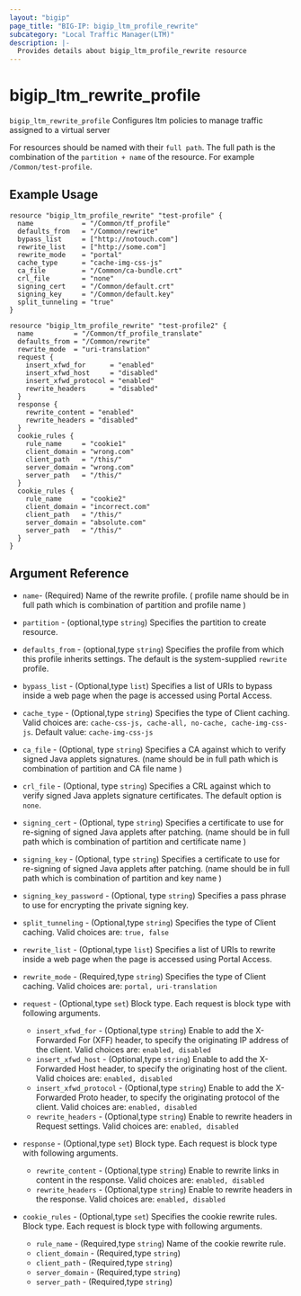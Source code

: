 ```yaml
---
layout: "bigip"
page_title: "BIG-IP: bigip_ltm_profile_rewrite"
subcategory: "Local Traffic Manager(LTM)"
description: |-
  Provides details about bigip_ltm_profile_rewrite resource
---
```


# bigip\_ltm\_rewrite\_profile

`bigip_ltm_rewrite_profile` Configures ltm policies to manage traffic assigned to a virtual server

For resources should be named with their `full path`. The full path is the combination of the `partition + name` of the resource. For example `/Common/test-profile`.

## Example Usage

```hcl
resource "bigip_ltm_profile_rewrite" "test-profile" {
  name            = "/Common/tf_profile"
  defaults_from   = "/Common/rewrite"
  bypass_list     = ["http://notouch.com"]
  rewrite_list    = ["http://some.com"]
  rewrite_mode    = "portal"
  cache_type      = "cache-img-css-js"
  ca_file         = "/Common/ca-bundle.crt"
  crl_file        = "none"
  signing_cert    = "/Common/default.crt"
  signing_key     = "/Common/default.key"
  split_tunneling = "true"
}

resource "bigip_ltm_profile_rewrite" "test-profile2" {
  name          = "/Common/tf_profile_translate"
  defaults_from = "/Common/rewrite"
  rewrite_mode  = "uri-translation"
  request {
    insert_xfwd_for      = "enabled"
    insert_xfwd_host     = "disabled"
    insert_xfwd_protocol = "enabled"
    rewrite_headers      = "disabled"
  }
  response {
    rewrite_content = "enabled"
    rewrite_headers = "disabled"
  }
  cookie_rules {
    rule_name     = "cookie1"
    client_domain = "wrong.com"
    client_path   = "/this/"
    server_domain = "wrong.com"
    server_path   = "/this/"
  }
  cookie_rules {
    rule_name     = "cookie2"
    client_domain = "incorrect.com"
    client_path   = "/this/"
    server_domain = "absolute.com"
    server_path   = "/this/"
  }
}
```

## Argument Reference

* `name`- (Required) Name of the rewrite profile. ( profile name should be in full path which is combination of partition and profile name )

* `partition` - (optional,type `string`) Specifies the partition to create resource.

* `defaults_from` - (optional,type `string`) Specifies the profile from which this profile inherits settings. The default is the system-supplied `rewrite` profile.

* `bypass_list` - (Optional,type `list`) Specifies a list of URIs to bypass inside a web page when the page is accessed using Portal Access.

* `cache_type` - (Optional,type `string`) Specifies the type of Client caching. Valid choices are: `cache-css-js, cache-all, no-cache, cache-img-css-js`. Default value: `cache-img-css-js`

* `ca_file` - (Optional, type `string`) Specifies a CA against which to verify signed Java applets signatures. (name should be in full path which is combination of partition and CA file name )

* `crl_file` - (Optional, type `string`) Specifies a CRL against which to verify signed Java applets signature certificates. The default option is `none`.

* `signing_cert` - (Optional, type `string`) Specifies a certificate to use for re-signing of signed Java applets after patching. (name should be in full path which is combination of partition and certificate name )

* `signing_key` - (Optional, type `string`) Specifies a certificate to use for re-signing of signed Java applets after patching. (name should be in full path which is combination of partition and key name )

* `signing_key_password` - (Optional, type `string`) Specifies a pass phrase to use for encrypting the private signing key.

* `split_tunneling` - (Optional,type `string`) Specifies the type of Client caching. Valid choices are: `true, false`

* `rewrite_list` - (Optional,type `list`) Specifies a list of URIs to rewrite inside a web page when the page is accessed using Portal Access.

* `rewrite_mode` - (Required,type `string`) Specifies the type of Client caching. Valid choices are: `portal, uri-translation`

* `request` - (Optional,type `set`) Block type. Each request is block type with following arguments.
    * `insert_xfwd_for` -  (Optional,type `string`) Enable to add the X-Forwarded For (XFF) header, to specify the originating IP address of the client. Valid choices are: `enabled, disabled`
    * `insert_xfwd_host` - (Optional,type `string`) Enable to add the X-Forwarded Host header, to specify the originating host of the client. Valid choices are: `enabled, disabled`
    * `insert_xfwd_protocol` - (Optional,type `string`) Enable to add the X-Forwarded Proto header, to specify the originating protocol of the client. Valid choices are: `enabled, disabled`
    * `rewrite_headers` - (Optional,type `string`) Enable to rewrite headers in Request settings. Valid choices are: `enabled, disabled`

* `response` - (Optional,type `set`) Block type. Each request is block type with following arguments.
    * `rewrite_content` -  (Optional,type `string`) Enable to rewrite links in content in the response. Valid choices are: `enabled, disabled`
    * `rewrite_headers` - (Optional,type `string`) Enable to rewrite headers in the response. Valid choices are: `enabled, disabled`

* `cookie_rules` - (Optional,type `set`) Specifies the cookie rewrite rules. Block type. Each request is block type with following arguments.
    * `rule_name` - (Required,type `string`) Name of the cookie rewrite rule.
    * `client_domain` - (Required,type `string`) 
    * `client_path` - (Required,type `string`)
    * `server_domain` - (Required,type `string`)
    * `server_path` - (Required,type `string`)
